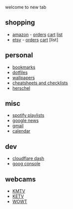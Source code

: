 <!-- ## new tab -->
welcome to <span id="prefix"></span>new tab<span id="suffix"></span>

## shopping
- [amazon](https://amazon.com) - [orders](https://amazon.com/your-orders) [cart](https://www.amazon.com/gp/aw/c) [list](https://www.amazon.com/hz/wishlist/ls)
- [etsy](https://etsy.com) - [orders](https://www.etsy.com/your/purchases) [cart](https://www.etsy.com/cart) [list]

## personal
- [bookmarks](../links/bookmarks.md)
- [dotfiles](https://github.com/buckmanc/dotfiles)
- [wallpapers](https://wallpapers.buckman.cc)
- [cheatsheets and checklists](../index.md)
- [herschel](http://herschel.local)

## misc
- [spotify playlists](../links/spotify_playlists.md)
- [google news](https://news.google.com)
- [gmail](https://mail.google.com/mail/u/0/#all)
- [calendar](https://calendar.google.com)

## dev
- [cloudflare dash](https://dash.cloudflare.com)
- [goog console](https://console.cloud.google.com)

## webcams
- [KMTV](https://www.3newsnow.com/weather/weather-cams)
- [KETV](https://www.ketv.com/article/skycams/8071873)
- [WOWT](https://www.wowt.com/weather/cams/)
